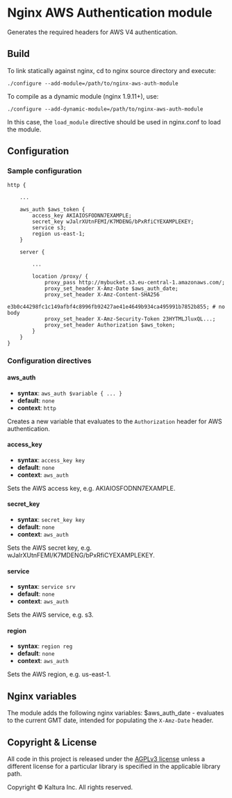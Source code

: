 # Nginx AWS Authentication module

Generates the required headers for AWS V4 authentication.

## Build

To link statically against nginx, cd to nginx source directory and execute:

    ./configure --add-module=/path/to/nginx-aws-auth-module

To compile as a dynamic module (nginx 1.9.11+), use:

    ./configure --add-dynamic-module=/path/to/nginx-aws-auth-module

In this case, the `load_module` directive should be used in nginx.conf to load the module.

## Configuration

### Sample configuration

```
http {

    ...

    aws_auth $aws_token {
        access_key AKIAIOSFODNN7EXAMPLE;
        secret_key wJalrXUtnFEMI/K7MDENG/bPxRfiCYEXAMPLEKEY;
        service s3;
        region us-east-1;
    }

    server {

        ...

        location /proxy/ {
            proxy_pass http://mybucket.s3.eu-central-1.amazonaws.com/;
            proxy_set_header X-Amz-Date $aws_auth_date;
            proxy_set_header X-Amz-Content-SHA256                e3b0c44298fc1c149afbf4c8996fb92427ae41e4649b934ca495991b7852b855; # no body
            proxy_set_header X-Amz-Security-Token 23HYTMLJluxQL...;
            proxy_set_header Authorization $aws_token;
        }
    }
}
```

### Configuration directives

#### aws_auth
* **syntax**: `aws_auth $variable { ... }`
* **default**: `none`
* **context**: `http`

Creates a new variable that evaluates to the `Authorization` header for AWS authentication.

#### access_key
* **syntax**: `access_key key`
* **default**: `none`
* **context**: `aws_auth`

Sets the AWS access key, e.g. AKIAIOSFODNN7EXAMPLE.

#### secret_key
* **syntax**: `secret_key key`
* **default**: `none`
* **context**: `aws_auth`

Sets the AWS secret key, e.g. wJalrXUtnFEMI/K7MDENG/bPxRfiCYEXAMPLEKEY.

#### service
* **syntax**: `service srv`
* **default**: `none`
* **context**: `aws_auth`

Sets the AWS service, e.g. s3.

#### region
* **syntax**: `region reg`
* **default**: `none`
* **context**: `aws_auth`

Sets the AWS region, e.g. us-east-1.

## Nginx variables

The module adds the following nginx variables:
$aws_auth_date - evaluates to the current GMT date, intended for populating the `X-Amz-Date` header.

## Copyright & License

All code in this project is released under the [AGPLv3 license](http://www.gnu.org/licenses/agpl-3.0.html) unless a different license for a particular library is specified in the applicable library path.

Copyright © Kaltura Inc. All rights reserved.
